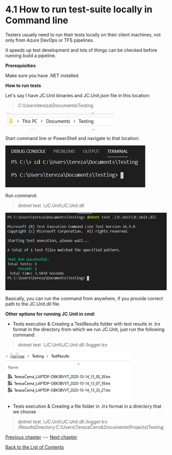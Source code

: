 # 4.1 How to run test-suite locally in Command line

Testers usually need to run their tests locally on their client
machines, not only from Azure DevOps or TFS pipelines.

It speeds up test development and lots of things can be checked before
running build a pipeline.

**Prerequisities**

Make sure you have .NET installed.

**How to run tests**

Let\'s say I have JC.Unit binaries and JC.Unit.json file in this
location:

> C:\\Users\\tereza\\Documents\\Testing

![Path to the JC.Unit file](Images/media/image9.png)

Start command line or PowerShell and navigate to that location:

![cmd](Images/media/image10.png)

Run command:
> dotnet test .\\JC.Unit\\JC.Unit.dll

![cmd](Images/media/image11.png)

Basically, you can run the command from anywhere, if you provide correct
path to the JC.Unit.dll file.

**Other options for running JC.Unit in cmd:**

-   Tests execution & Creating a TestResults folder with test results in .trx format in the directory from which we run JC.Unit, just run the following command:

> dotnet test .\\JC.Unit\\JC.Unit.dll /logger:trx

![result logs](Images/media/image15.png)

-   Tests execution & Creating a file folder in .trx format in a directory that we choose

> dotnet test .\\JC.Unit\\JC.Unit.dll /logger:trx /ResultsDirectory:C:\\Users\\TerezaČerná\\Documents\\Projects\\Testing

[Previous chapter](4.0&#32;How&#32;to&#32;run&#32;test-suite.md)  --- [Next chapter](4.2&#32;How&#32;to&#32;run&#32;test-suite&#32;locally&#32;using&#32;JC.Unit.Runner.md)

[Back to the List of Contents](0.&#32;List&#32;of&#32;Contents.md)  